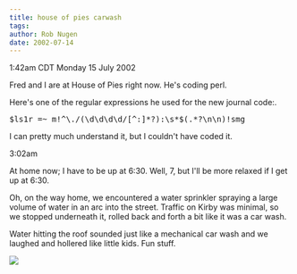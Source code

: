 ```yaml
---
title: house of pies carwash
tags: 
author: Rob Nugen
date: 2002-07-14
---
```


<p class=date>1:42am CDT Monday 15 July 2002</p>

<p>Fred and I are at House of Pies right now.  He's coding perl.</p>

<p>Here's one of the regular expressions he used for the new journal
code:.</p>

<pre>$ls1r =~ m!^\./(\d\d\d\d/[^:]*?):\s*$(.*?\n\n)!smg</pre>

<p>I can pretty much understand it, but I couldn't have coded it.</p>

<p class=date>3:02am</p>

<p>At home now; I have to be up at 6:30.  Well, 7, but I'll be more
relaxed if I get up at 6:30.</p>

<p>Oh, on the way home, we encountered a water sprinkler spraying a
large volume of water in an arc into the street.  Traffic on Kirby was
minimal, so we stopped underneath it, rolled back and forth a bit like
it was a car wash.</p>

<p>Water hitting the roof sounded just like a mechanical car wash and
we laughed and hollered like little kids.  Fun stuff.</p>

<p><img src="/images/rob/wL-ROB.gif"/></p>
